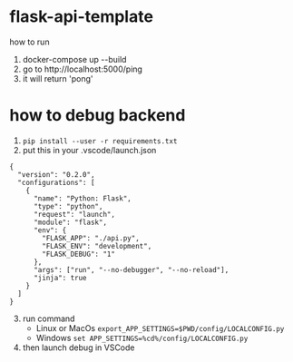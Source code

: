 # flask-api-template

how to run 
1. docker-compose up --build
2. go to http://localhost:5000/ping
3. it will return 'pong'

# how to debug backend
1. ```pip install --user -r requirements.txt```
2. put this in your .vscode/launch.json
```
{
  "version": "0.2.0",
  "configurations": [
    {
      "name": "Python: Flask",
      "type": "python",
      "request": "launch",
      "module": "flask",
      "env": {
        "FLASK_APP": "./api.py",
        "FLASK_ENV": "development",
        "FLASK_DEBUG": "1"
      },
      "args": ["run", "--no-debugger", "--no-reload"],
      "jinja": true
    }
  ]
}
```
3. run command 
    - Linux or MacOs ```export_APP_SETTINGS=$PWD/config/LOCALCONFIG.py```
    - Windows ```set APP_SETTINGS=%cd%/config/LOCALCONFIG.py```
4. then launch debug in VSCode
